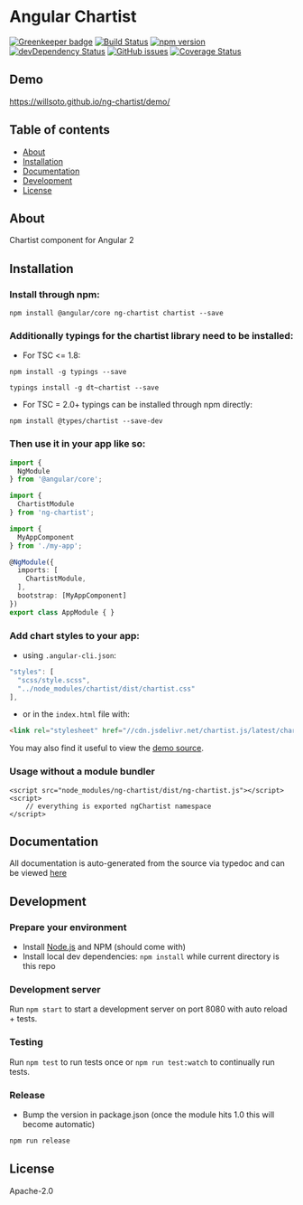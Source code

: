 # Angular Chartist

[![Greenkeeper badge](https://badges.greenkeeper.io/willsoto/ng-chartist.svg)](https://greenkeeper.io/)
[![Build Status](https://travis-ci.org/willsoto/ng-chartist.svg?branch=master)](https://travis-ci.org/willsoto/ng-chartist)
[![npm version](https://badge.fury.io/js/ng-chartist.svg)](http://badge.fury.io/js/ng-chartist)
[![devDependency Status](https://david-dm.org/willsoto/ng-chartist/dev-status.svg)](https://david-dm.org/willsoto/ng-chartist#info=devDependencies)
[![GitHub issues](https://img.shields.io/github/issues/willsoto/ng-chartist.svg)](https://github.com/willsoto/ng-chartist/issues)
[![Coverage Status](https://coveralls.io/repos/github/willsoto/ng-chartist/badge.svg?branch=master)](https://coveralls.io/github/willsoto/ng-chartist?branch=master)

## Demo
https://willsoto.github.io/ng-chartist/demo/

## Table of contents

- [About](#about)
- [Installation](#installation)
- [Documentation](#documentation)
- [Development](#development)
- [License](#licence)

## About

Chartist component for Angular 2

## Installation

### Install through npm:
```
npm install @angular/core ng-chartist chartist --save
```
### Additionally typings for the chartist library need to be installed:

* For TSC <= 1.8:

```
npm install -g typings --save
```
```
typings install -g dt~chartist --save
```

* For TSC = 2.0+ typings can be installed through npm directly:

```
npm install @types/chartist --save-dev
```

### Then use it in your app like so:

```typescript
import {
  NgModule
} from '@angular/core';

import {
  ChartistModule
} from 'ng-chartist';

import {
  MyAppComponent
} from './my-app';

@NgModule({
  imports: [
    ChartistModule,
  ],
  bootstrap: [MyAppComponent]
})
export class AppModule { }

```

### Add chart styles to your app:
* using `.angular-cli.json`:

```javascript
"styles": [
  "scss/style.scss",
  "../node_modules/chartist/dist/chartist.css"
],
```

* or in the `index.html` file with:
```html
<link rel="stylesheet" href="//cdn.jsdelivr.net/chartist.js/latest/chartist.min.css">
```


You may also find it useful to view the [demo source](https://github.com/willsoto/ng-chartist/blob/master/demo/demo.ts).

### Usage without a module bundler
```
<script src="node_modules/ng-chartist/dist/ng-chartist.js"></script>
<script>
    // everything is exported ngChartist namespace
</script>
```

## Documentation
All documentation is auto-generated from the source via typedoc and can be viewed [here](https://willsoto.github.io/ng-chartist/docs/)

## Development

### Prepare your environment
* Install [Node.js](http://nodejs.org/) and NPM (should come with)
* Install local dev dependencies: `npm install` while current directory is this repo

### Development server
Run `npm start` to start a development server on port 8080 with auto reload + tests.

### Testing
Run `npm test` to run tests once or `npm run test:watch` to continually run tests.

### Release
* Bump the version in package.json (once the module hits 1.0 this will become automatic)
```bash
npm run release
```

## License

Apache-2.0

